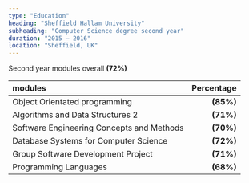 ```yaml
---
type: "Education"
heading: "Sheffield Hallam University"
subheading: "Computer Science degree second year"
duration: "2015 – 2016"
location: "Sheffield, UK"
---
```


Second year modules overall **(72%)**

| modules                                             | Percentage |
|:--------------------------------------------------- | ----------:|
| Object Orientated programming                       | **(85%)**  |
| Algorithms and Data Structures 2                    | **(71%)**  |
| Software Engineering Concepts and Methods           | **(70%)**  |
| Database Systems for Computer Science               | **(72%)**  |
| Group Software Development Project                  | **(71%)**  |
| Programming Languages                               | **(68%)**  |
